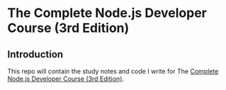 # The Complete Node.js Developer Course (3rd Edition) 

## Introduction

This repo will contain the study notes and code I write for The [Complete Node.js Developer Course (3rd Edition)](https://www.udemy.com/course/the-complete-nodejs-developer-course-2).